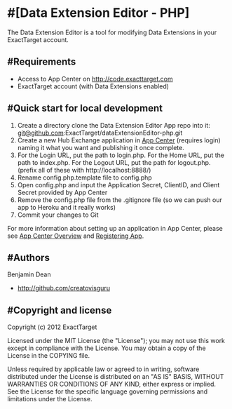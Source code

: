 #[Data Extension Editor - PHP]
=================

The Data Extension Editor is a tool for modifying Data Extensions in your ExactTarget account.

#Requirements
----------
* Access to App Center on http://code.exacttarget.com
* ExactTarget account (with Data Extensions enabled)


#Quick start for local development
-----------

1. Create a directory clone the Data Extension Editor App repo into it: git@github.com:ExactTarget/dataExtensionEditor-php.git
2. Create a new Hub Exchange application in [App Center](http://code.exacttarget.com/appcenter) (requires login) naming it what you want and publishing it once complete. 
3. For the Login URL, put the path to login.php.  For the Home URL, put the path to index.php.  For the Logout URL, put the path for logout.php. (prefix all of these with http://localhost:8888/)
4. Rename config.php.template file to config.php
5. Open config.php and input the Application Secret, ClientID, and Client Secret provided by App Center
6. Remove the config.php file from the .gitignore file (so we can push our app to Heroku and it really works)
7. Commit your changes to Git

For more information about setting up an application in App Center, please see [App Center Overview](http://code.exacttarget.com/devcenter/getting-started/app-center-overview) and [Registering App](http://code.exacttarget.com/devcenter/devcenter/getting-started/app-center-overview/registering-app).

#Authors
-----------
Benjamin Dean

* http://github.com/creatovisguru

#Copyright and license
-----------

Copyright (c) 2012 ExactTarget

Licensed under the MIT License (the "License"); you may not use this work except in compliance with the License. You may obtain a copy of the License in the COPYING file.

Unless required by applicable law or agreed to in writing, software distributed under the License is distributed on an "AS IS" BASIS, WITHOUT WARRANTIES OR CONDITIONS OF ANY KIND, either express or implied. See the License for the specific language governing permissions and limitations under the License.
